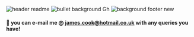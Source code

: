 ![header readme](https://user-images.githubusercontent.com/125384035/218970187-8e6c2172-b992-4e80-8fe6-77c1a69e4f74.jpg)
![bullet background Gh](https://user-images.githubusercontent.com/125384035/218969769-01298cc8-a4aa-44c8-8980-8f999bfefe00.jpg)
![background footer new](https://user-images.githubusercontent.com/125384035/218988300-93586f3e-ec67-4db9-afc9-ac76e49c5861.jpg)




#### 💬 you can e-mail me @ james.cook@hotmail.co.uk with any queries you have!

